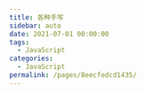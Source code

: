 ```yaml
---
title: 各种手写
sidebar: auto
date: 2021-07-01 00:00:00
tags: 
  - JavaScript
categories: 
  - JavaScript
permalink: /pages/8eecfedcd1435/
---
```

